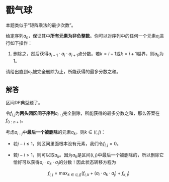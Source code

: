 # 戳气球

本题类似于“矩阵乘法的最少次数”。

给定序列$a_n$，保证其中**所有元素为非负整数**。你可以对序列中的任何一个元素$a_i$进行如下操作：

1. 删除之，然后获得$a_{i-1} \cdot a_i \cdot a_{i+1}$点分数。若$k = i-1$或$k=i+1$越界，则$a_k$为$1$。

请给出直到$a_n$被完全删除为止，所能获得的最多分数之和。

## 解答

区间DP典型题了。

令$f_{i,j}$为**两头闭区间子序列**$a_{i:j}$完全删除，所能获得的最多分数之和，那么答案在$f_{0:n+1}$。

考虑$a_{i:j}$中**最后一个被删除**的元素$a_k$，则$k \in (i,j)$：

* 若$j - i \leq 1$，则区间里面根本没有元素，我们令$f_{i,j} = 0$。
* 若$j - i > 1$，则可以取$a_k$。因为$a_k$是区间$(i,j)$中最后一个被删除的，所以删除它恰好可以获得$a_i \cdot a_k \cdot a_j$的分数！因此状态转移方程为

  $$
  f_{i,j} = \max_{k \in (i,j)}(f_{i,k} + (a_i \cdot a_k \cdot a_j) + f_{k,j})
  $$
